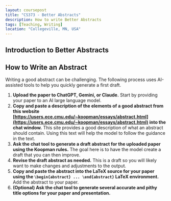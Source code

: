 ```yaml
---
layout: coursepost
title: "CS373 - Better Abstracts"
description: How to write Better Abstracts
tags: [Teaching, Writing]
location: "Collegeville, MN, USA"
---
```


## Introduction to Better Abstracts

## How to Write an Abstract

Writing a good abstract can be challenging. The following process uses AI-assisted tools to help you quickly generate a first draft.

1.  **Upload the paper to ChatGPT, Gemini, or Claude.** Start by providing your paper to an AI large language model.
2.  **Copy and paste a description of the elements of a good abstract from this website [https://users.ece.cmu.edu/~koopman/essays/abstract.html](https://users.ece.cmu.edu/~koopman/essays/abstract.html) into the chat window.**  This site provides a good description of what an abstract should contain.  Using this text will help the model to follow the guidance in the text.
3.  **Ask the chat tool to generate a draft abstract for the uploaded paper using the Koopman rules.**  The goal here is to have the model create a draft that you can then improve.
4.  **Revise the draft abstract as needed.**  This is a draft so you will likely want to make changes and adjustments to the output.
5.  **Copy and paste the abstract into the LaTeX source for your paper using the `\begin{abstract} ... \end{abstract}` LaTeX environment.** Add the abstract to your paper.
6. **(Optional) Ask the chat tool to generate several accurate and pithy title options for your paper and presentation.**




